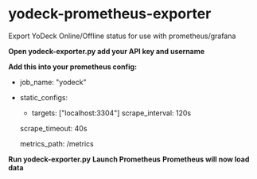 # yodeck-prometheus-exporter
Export YoDeck Online/Offline status for use with prometheus/grafana


**Open yodeck-exporter.py add your API key and username**



**Add this into your prometheus config:**

  - job_name: "yodeck"
  - 
    static_configs:
    
      - targets: ["localhost:3304"]
    scrape_interval: 120s

    scrape_timeout: 40s
    
    metrics_path: /metrics

**Run yodeck-exporter.py**
**Launch Prometheus**
**Prometheus will now load data**
